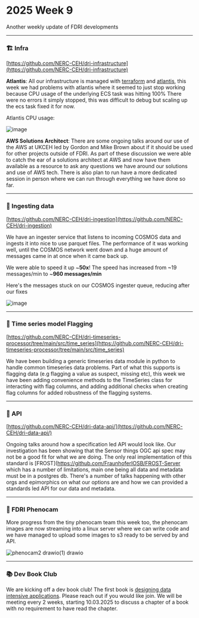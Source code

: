 # 2025 Week 9

Another weekly update of FDRI developments

---

### 🏗️ Infra
[https://github.com/NERC-CEH/dri-infrastructure](https://github.com/NERC-CEH/dri-infrastructure)

**Atlantis**: All our infrastructure is managed with [terraform](https://www.terraform.io/) and [atlantis](https://www.runatlantis.io/), this week we had problems with atlantis where it seemed to just stop working because CPU usage of the underlying ECS task was hitting 100%
There were no errors it simply stopped, this was difficult to debug but scaling up the ecs task fixed it for now.

Atlantis CPU usage:

![image](https://github.com/user-attachments/assets/51ac9690-4947-49d5-9c09-bea57734d8a3)


**AWS Solutions Architect**: There are some ongoing talks around our use of the AWS at UKCEH led by Gordon and Mike Brown about if it should be used for other projects outside of FDRI. As part of these discussion we were able to catch the ear of a solutions architect at AWS
and now have them available as a resource to ask any questions we have around our solutions and use of AWS tech. There is also plan to run have a more dedicated session in person where we can run through everything we have done so far.

---

### 🥫 Ingesting data
[https://github.com/NERC-CEH/dri-ingestion](https://github.com/NERC-CEH/dri-ingestion)

We have an ingester service that listens to incoming COSMOS data and ingests it into nice to use parquet files. The performance of it was working well, until the COSMOS network went down and a huge amount of messages came in at once when it came back up. 

We were able to speed it up ~**50x**! The speed has increased from ~19 messages/min to ~**960 messages/min**

Here's the messages stuck on our COSMOS ingester queue, reducing after our fixes

![image](https://github.com/user-attachments/assets/33b9087d-8a93-40e6-8053-e1d6fa15eafa)

---

### 🏁 Time series model Flagging
[https://github.com/NERC-CEH/dri-timeseries-processor/tree/main/src/time_series](https://github.com/NERC-CEH/dri-timeseries-processor/tree/main/src/time_series)

We have been building a generic timeseries data module in python to handle common timeseries data problems. Part of what this supports is flagging data (e.g flagging a value as suspect, missing etc), this week we have been adding convenience methods to the TimeSeries class for interacting with flag columns, and adding additional checks when creating flag columns for added robustness of the flagging systems. 

---

### 📃 API
[https://github.com/NERC-CEH/dri-data-api/](https://github.com/NERC-CEH/dri-data-api/)

Ongoing talks around how a specification led API would look like. Our investigation has been showing that the Sensor things OGC api spec may not be a good fit for what we are doing. The only real implementation of this standard is [FROST](https://github.com/FraunhoferIOSB/FROST-Server
which has a number of limitations, main one being all data and metadata must be in a postgres db. There's a number of talks happening with other orgs and epimorphics on what our options are and how we can provided a standards led API for our data and metadata.

--- 

### 📸 FDRI Phenocam

More progress from the tiny phenocam team this week too, the phenocam images are now streaming into a linux server where we can write code and we have managed to upload some images to s3 ready to be served by and API.

![phenocam2 drawio(1) drawio](https://github.com/user-attachments/assets/bb77cc49-a5ce-4bfb-bbd5-8e2e78b81346)

---

### 📚 Dev Book Club
We are kicking off a dev book club! The first book is [designing data intensive applications](https://www.oreilly.com/library/view/designing-data-intensive-applications/9781491903063/). Please reach out if you would like join.
We will be meeting every 2 weeks, starting 10.03.2025 to discuss a chapter of a book with no requirement to have read the chapter.
